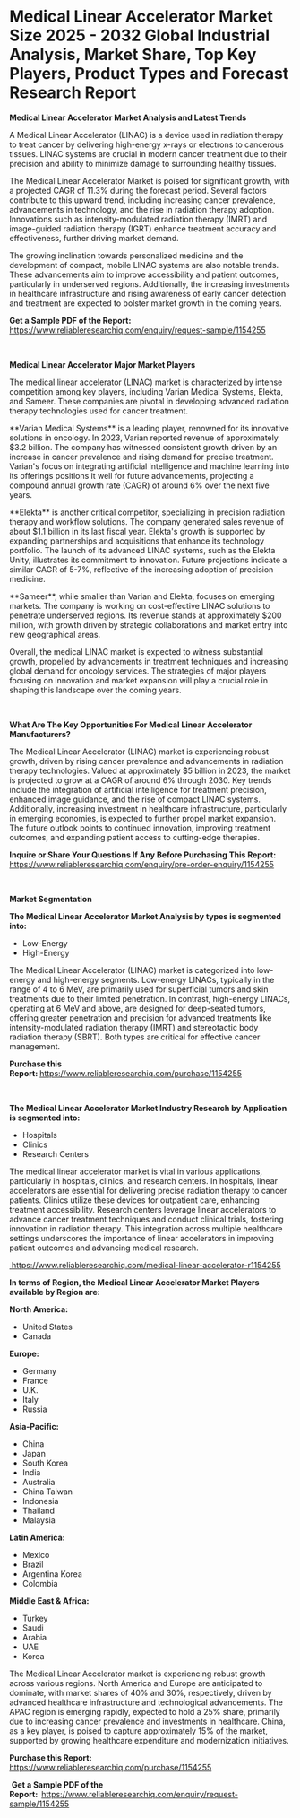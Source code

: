<p><h1>Medical Linear Accelerator Market Size 2025 - 2032 Global Industrial Analysis, Market Share, Top Key Players, Product Types and Forecast Research Report</h1></p><p><strong>Medical Linear Accelerator Market Analysis and Latest Trends</strong></p>
<p><p>A Medical Linear Accelerator (LINAC) is a device used in radiation therapy to treat cancer by delivering high-energy x-rays or electrons to cancerous tissues. LINAC systems are crucial in modern cancer treatment due to their precision and ability to minimize damage to surrounding healthy tissues.</p><p>The Medical Linear Accelerator Market is poised for significant growth, with a projected CAGR of 11.3% during the forecast period. Several factors contribute to this upward trend, including increasing cancer prevalence, advancements in technology, and the rise in radiation therapy adoption. Innovations such as intensity-modulated radiation therapy (IMRT) and image-guided radiation therapy (IGRT) enhance treatment accuracy and effectiveness, further driving market demand.</p><p>The growing inclination towards personalized medicine and the development of compact, mobile LINAC systems are also notable trends. These advancements aim to improve accessibility and patient outcomes, particularly in underserved regions. Additionally, the increasing investments in healthcare infrastructure and rising awareness of early cancer detection and treatment are expected to bolster market growth in the coming years.</p></p>
<p><strong>Get a Sample PDF of the Report:&nbsp;</strong> <a href="https://www.reliableresearchiq.com/enquiry/request-sample/1154255?utm_campaign=2843&utm_medium=2&utm_source=Github&utm_content=ia&utm_term=13042025&utm_id=medical-linear-accelerator">https://www.reliableresearchiq.com/enquiry/request-sample/1154255</a></p>
<p>&nbsp;</p>
<p><strong>Medical Linear Accelerator Major Market Players</strong></p>
<p><p>The medical linear accelerator (LINAC) market is characterized by intense competition among key players, including Varian Medical Systems, Elekta, and Sameer. These companies are pivotal in developing advanced radiation therapy technologies used for cancer treatment.</p><p>**Varian Medical Systems** is a leading player, renowned for its innovative solutions in oncology. In 2023, Varian reported revenue of approximately $3.2 billion. The company has witnessed consistent growth driven by an increase in cancer prevalence and rising demand for precise treatment. Varian's focus on integrating artificial intelligence and machine learning into its offerings positions it well for future advancements, projecting a compound annual growth rate (CAGR) of around 6% over the next five years.</p><p>**Elekta** is another critical competitor, specializing in precision radiation therapy and workflow solutions. The company generated sales revenue of about $1.1 billion in its last fiscal year. Elekta's growth is supported by expanding partnerships and acquisitions that enhance its technology portfolio. The launch of its advanced LINAC systems, such as the Elekta Unity, illustrates its commitment to innovation. Future projections indicate a similar CAGR of 5-7%, reflective of the increasing adoption of precision medicine.</p><p>**Sameer**, while smaller than Varian and Elekta, focuses on emerging markets. The company is working on cost-effective LINAC solutions to penetrate underserved regions. Its revenue stands at approximately $200 million, with growth driven by strategic collaborations and market entry into new geographical areas.</p><p>Overall, the medical LINAC market is expected to witness substantial growth, propelled by advancements in treatment techniques and increasing global demand for oncology services. The strategies of major players focusing on innovation and market expansion will play a crucial role in shaping this landscape over the coming years.</p></p>
<p>&nbsp;</p>
<p><strong>What Are The Key Opportunities For Medical Linear Accelerator Manufacturers?</strong></p>
<p><p>The Medical Linear Accelerator (LINAC) market is experiencing robust growth, driven by rising cancer prevalence and advancements in radiation therapy technologies. Valued at approximately $5 billion in 2023, the market is projected to grow at a CAGR of around 6% through 2030. Key trends include the integration of artificial intelligence for treatment precision, enhanced image guidance, and the rise of compact LINAC systems. Additionally, increasing investment in healthcare infrastructure, particularly in emerging economies, is expected to further propel market expansion. The future outlook points to continued innovation, improving treatment outcomes, and expanding patient access to cutting-edge therapies.</p></p>
<p><strong>Inquire or Share Your Questions If Any Before Purchasing This Report:</strong> <a href="https://www.reliableresearchiq.com/enquiry/pre-order-enquiry/1154255?utm_campaign=2843&utm_medium=2&utm_source=Github&utm_content=ia&utm_term=13042025&utm_id=medical-linear-accelerator">https://www.reliableresearchiq.com/enquiry/pre-order-enquiry/1154255</a></p>
<p>&nbsp;</p>
<p><strong>Market Segmentation</strong></p>
<p><strong>The Medical Linear Accelerator Market Analysis by types is segmented into:</strong></p>
<p><ul><li>Low-Energy</li><li>High-Energy</li></ul></p>
<p><p>The Medical Linear Accelerator (LINAC) market is categorized into low-energy and high-energy segments. Low-energy LINACs, typically in the range of 4 to 6 MeV, are primarily used for superficial tumors and skin treatments due to their limited penetration. In contrast, high-energy LINACs, operating at 6 MeV and above, are designed for deep-seated tumors, offering greater penetration and precision for advanced treatments like intensity-modulated radiation therapy (IMRT) and stereotactic body radiation therapy (SBRT). Both types are critical for effective cancer management.</p></p>
<p><strong>Purchase this Report:&nbsp;</strong><a href="https://www.reliableresearchiq.com/purchase/1154255?utm_campaign=2843&utm_medium=2&utm_source=Github&utm_content=ia&utm_term=13042025&utm_id=medical-linear-accelerator">https://www.reliableresearchiq.com/purchase/1154255</a></p>
<p>&nbsp;</p>
<p><strong>The Medical Linear Accelerator Market Industry Research by Application is segmented into:</strong></p>
<p><ul><li>Hospitals</li><li>Clinics</li><li>Research Centers</li></ul></p>
<p><p>The medical linear accelerator market is vital in various applications, particularly in hospitals, clinics, and research centers. In hospitals, linear accelerators are essential for delivering precise radiation therapy to cancer patients. Clinics utilize these devices for outpatient care, enhancing treatment accessibility. Research centers leverage linear accelerators to advance cancer treatment techniques and conduct clinical trials, fostering innovation in radiation therapy. This integration across multiple healthcare settings underscores the importance of linear accelerators in improving patient outcomes and advancing medical research.</p></p>
<p><a href="https://www.reliableresearchiq.com/medical-linear-accelerator-r1154255?utm_campaign=2843&utm_medium=2&utm_source=Github&utm_content=ia&utm_term=13042025&utm_id=medical-linear-accelerator">&nbsp;https://www.reliableresearchiq.com/medical-linear-accelerator-r1154255</a></p>
<p><strong>In terms of Region, the Medical Linear Accelerator Market Players available by Region are:</strong></p>
<p>
    <p> <strong> North America: </strong>
        <ul>
            <li>United States</li>
            <li>Canada</li>
        </ul>
        </p> 
    <p> <strong> Europe: </strong>
        <ul>
            <li>Germany</li>
            <li>France</li>
            <li>U.K.</li>
            <li>Italy</li>
            <li>Russia</li>
        </ul>
        </p> 
    <p> <strong> Asia-Pacific: </strong>
        <ul>
            <li>China</li>
            <li>Japan</li>
            <li>South Korea</li>
            <li>India</li>
            <li>Australia</li>
            <li>China Taiwan</li>
            <li>Indonesia</li>
            <li>Thailand</li>
            <li>Malaysia</li>
        </ul>
        </p> 
    <p> <strong> Latin America: </strong>
        <ul>
            <li>Mexico</li>
            <li>Brazil</li>
            <li>Argentina Korea</li>
            <li>Colombia</li>
        </ul>
        </p> 
    <p> <strong> Middle East & Africa: </strong>
        <ul>
            <li>Turkey</li>
            <li>Saudi</li>
            <li>Arabia</li>
            <li>UAE</li>
            <li>Korea</li>
        </ul>
    </p>
    </p>
<p><p>The Medical Linear Accelerator market is experiencing robust growth across various regions. North America and Europe are anticipated to dominate, with market shares of 40% and 30%, respectively, driven by advanced healthcare infrastructure and technological advancements. The APAC region is emerging rapidly, expected to hold a 25% share, primarily due to increasing cancer prevalence and investments in healthcare. China, as a key player, is poised to capture approximately 15% of the market, supported by growing healthcare expenditure and modernization initiatives.</p></p>
<p><strong>Purchase this Report: </strong><a href="https://www.reliableresearchiq.com/purchase/1154255?utm_campaign=2843&utm_medium=2&utm_source=Github&utm_content=ia&utm_term=13042025&utm_id=medical-linear-accelerator">https://www.reliableresearchiq.com/purchase/1154255</a></p>
<p>&nbsp;<strong>Get a Sample PDF of the Report:&nbsp;&nbsp;</strong><a href="https://www.reliableresearchiq.com/enquiry/request-sample/1154255?utm_campaign=2843&utm_medium=2&utm_source=Github&utm_content=ia&utm_term=13042025&utm_id=medical-linear-accelerator">https://www.reliableresearchiq.com/enquiry/request-sample/1154255</a></p>
<p><strong></strong></p>
<p><p></p><p></p><p></p></p>